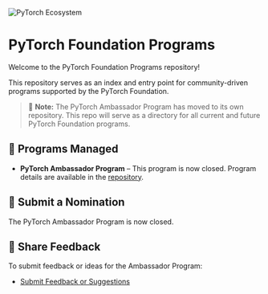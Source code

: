 ![PyTorch Ecosystem](https://raw.githubusercontent.com/pytorch/pytorch/0d4cedaa47c7ee22042eb24e87eb3cfe95502404/docs/source/_static/img/pytorch-logo-dark.svg)

# PyTorch Foundation Programs

Welcome to the PyTorch Foundation Programs repository!

This repository serves as an index and entry point for community-driven programs supported by the PyTorch Foundation. 
> 🔄 **Note:** The PyTorch Ambassador Program has moved to its own repository. This repo will serve as a directory for all current and future PyTorch Foundation programs.

## 📌 Programs Managed  
- **PyTorch Ambassador Program** – This program is now closed. Program details are available in the [repository](https://github.com/pytorch-fdn/ambassador-program).

## 📝 Submit a Nomination  
The PyTorch Ambassador Program is now closed.

## 💬 Share Feedback  
To submit feedback or ideas for the Ambassador Program:  
- [Submit Feedback or Suggestions](https://github.com/pytorch-fdn/ambassador-program/issues/new?template=feedback.yml&title=%5BFeedback%5D%20)
